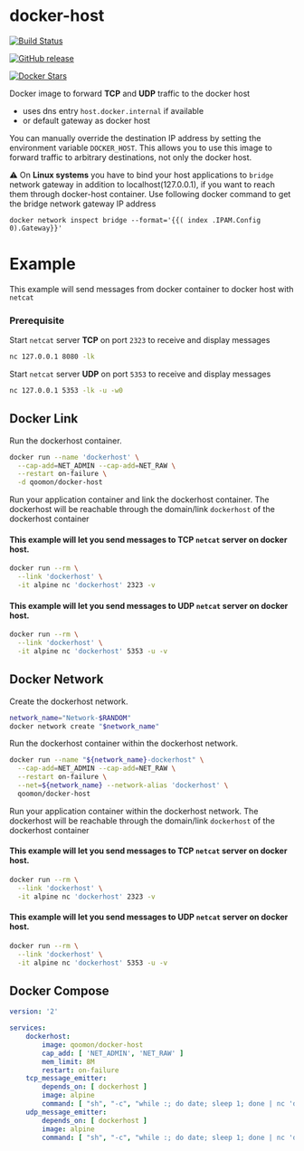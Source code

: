 
# docker-host

[![Build Status](https://travis-ci.com/qoomon/docker-host.svg?branch=master)](https://travis-ci.com/qoomon/docker-host)

[![GitHub release](https://img.shields.io/github/release/qoomon/docker-host.svg)](https://hub.docker.com/r/qoomon/docker-host/)

[![Docker Stars](https://img.shields.io/docker/pulls/qoomon/docker-host.svg)](https://hub.docker.com/r/qoomon/docker-host/)

Docker image to forward **TCP** and **UDP** traffic to the docker host 
* uses dns entry `host.docker.internal` if available
* or default gateway as docker host

You can manually override the destination IP address by setting the environment variable `DOCKER_HOST`.
This allows you to use this image to forward traffic to arbitrary destinations, not only the docker host.

⚠️ On **Linux systems** you have to bind your host applications to `bridge` network gateway in addition to localhost(127.0.0.1), if you want to reach them through docker-host container. Use following docker command to get the bridge network gateway IP address 

`docker network inspect bridge --format='{{( index .IPAM.Config 0).Gateway}}'`

# Example
This example will send messages from docker container to docker host with `netcat`

### Prerequisite
Start `netcat` server **TCP** on port `2323` to receive and display messages
```sh
nc 127.0.0.1 8080 -lk
```
Start `netcat` server **UDP** on port `5353` to receive and display messages
```sh
nc 127.0.0.1 5353 -lk -u -w0
```   

## Docker Link
Run the dockerhost container.
```sh
docker run --name 'dockerhost' \
  --cap-add=NET_ADMIN --cap-add=NET_RAW \
  --restart on-failure \
  -d qoomon/docker-host
```
Run your application container and link the dockerhost container.
The dockerhost will be reachable through the domain/link `dockerhost` of the dockerhost container
#### This example will let you send messages to **TCP** `netcat` server on docker host.
```sh
docker run --rm \
  --link 'dockerhost' \
  -it alpine nc 'dockerhost' 2323 -v
```
#### This example will let you send messages to **UDP** `netcat` server on docker host.
```sh
docker run --rm \
  --link 'dockerhost' \
  -it alpine nc 'dockerhost' 5353 -u -v
```

## Docker Network
Create the dockerhost network.
```sh
network_name="Network-$RANDOM"
docker network create "$network_name"
```
Run the dockerhost container within the dockerhost network.
```sh
docker run --name "${network_name}-dockerhost" \
  --cap-add=NET_ADMIN --cap-add=NET_RAW \
  --restart on-failure \
  --net=${network_name} --network-alias 'dockerhost' \
  qoomon/docker-host
```
Run your application container within the dockerhost network.
The dockerhost will be reachable through the domain/link `dockerhost` of the dockerhost container
#### This example will let you send messages to **TCP** `netcat` server on docker host.
```sh
docker run --rm \
  --link 'dockerhost' \
  -it alpine nc 'dockerhost' 2323 -v
```
#### This example will let you send messages to **UDP** `netcat` server on docker host.
```sh
docker run --rm \
  --link 'dockerhost' \
  -it alpine nc 'dockerhost' 5353 -u -v
```

## Docker Compose
```yaml
version: '2'

services:
    dockerhost:
        image: qoomon/docker-host
        cap_add: [ 'NET_ADMIN', 'NET_RAW' ]
        mem_limit: 8M
        restart: on-failure
    tcp_message_emitter:
        depends_on: [ dockerhost ]
        image: alpine
        command: [ "sh", "-c", "while :; do date; sleep 1; done | nc 'dockerhost' 2323 -v"]
    udp_message_emitter:
        depends_on: [ dockerhost ]
        image: alpine
        command: [ "sh", "-c", "while :; do date; sleep 1; done | nc 'dockerhost' 5353 -u -v"]
```
